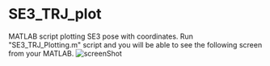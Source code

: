 # SE3_TRJ_plot
MATLAB script plotting SE3 pose with coordinates.
Run "SE3_TRJ_Plotting.m" script and you will be able to see the following screen from your MATLAB.
![screenShot](https://drive.google.com/uc?export=view&id=0B-0CTsFowMRVXzhmVFBNVmZJNnc)



